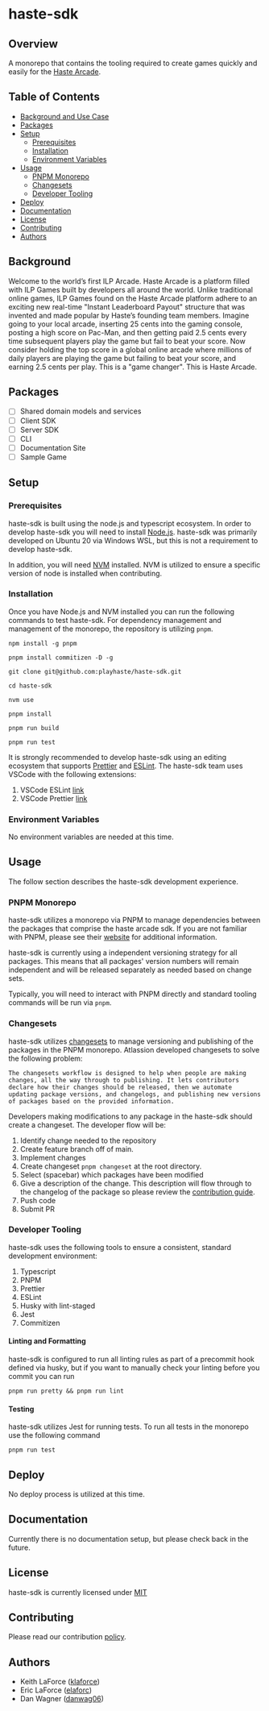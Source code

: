 # haste-sdk

## Overview

A monorepo that contains the tooling required to create games quickly and easily for the [Haste Arcade](https://www.playhaste.com/).

<Add deploy badge here>

## Table of Contents

- [Background and Use Case](#background)
- [Packages](#packages)
- [Setup](#setup)
  - [Prerequisites](#prerequisites)
  - [Installation](#installation)
  - [Environment Variables](#environment-variables)
- [Usage](#usage)
  - [PNPM Monorepo](#pnpm-monorepo)
  - [Changesets](#changesets)
  - [Developer Tooling](#developer-tooling)
- [Deploy](#deploy)
- [Documentation](#documentation)
- [License](#license)
- [Contributing](#contributing)
- [Authors](#authors)

## Background

Welcome to the world’s first ILP Arcade. Haste Arcade is a platform filled with ILP Games
built by developers all around the world. Unlike traditional online games, ILP Games found on the Haste Arcade platform adhere to an exciting new real-time "Instant Leaderboard Payout" structure that was invented and made popular by Haste’s founding team members. Imagine going to your local arcade, inserting 25 cents into the gaming console, posting a high score on Pac-Man, and then getting paid 2.5 cents every time subsequent players play the game but fail to beat your score. Now consider holding the top score in a global online arcade where millions of daily players are playing the game but failing to beat your score, and earning 2.5 cents per play. This is a "game changer". This is Haste Arcade.

## Packages

- [ ] Shared domain models and services
- [ ] Client SDK
- [ ] Server SDK
- [ ] CLI
- [ ] Documentation Site
- [ ] Sample Game

## Setup

### Prerequisites

haste-sdk is built using the node.js and typescript ecosystem. In order to develop haste-sdk you will need to install [Node.js](https://nodejs.org/en/). haste-sdk was primarily developed on Ubuntu 20 via Windows WSL, but this is not a requirement to develop haste-sdk.

In addition, you will need [NVM](https://github.com/nvm-sh/nvm) installed. NVM is utilized to ensure a specific version of node is installed when contributing.

### Installation

Once you have Node.js and NVM installed you can run the following commands to test haste-sdk. For dependency management and management of the monorepo, the repository is utilizing `pnpm`.

`npm install -g pnpm`

`pnpm install commitizen -D -g`

`git clone git@github.com:playhaste/haste-sdk.git`

`cd haste-sdk`

`nvm use`

`pnpm install`

`pnpm run build`

`pnpm run test`

It is strongly recommended to develop haste-sdk using an editing ecosystem that supports [Prettier](https://prettier.io/) and [ESLint](https://eslint.org/). The haste-sdk team uses VSCode with the following extensions:

1. VSCode ESLint [link](https://marketplace.visualstudio.com/items?itemName=dbaeumer.vscode-eslint)
2. VSCode Prettier [link](https://marketplace.visualstudio.com/items?itemName=SimonSiefke.prettier-vscode)

### Environment Variables

No environment variables are needed at this time.

## Usage

The follow section describes the haste-sdk development experience.

### PNPM Monorepo

haste-sdk utilizes a monorepo via PNPM to manage dependencies between the packages that comprise the haste arcade sdk. If you are not familiar with PNPM, please see their [website](https://pnpm.io/) for additional information.

haste-sdk is currently using a independent versioning strategy for all packages. This means that all packages' version numbers will remain independent and will be released separately as needed based on change sets.

Typically, you will need to interact with PNPM directly and standard tooling commands will be run via `pnpm`.

### Changesets

haste-sdk utilizes [changesets](https://github.com/atlassian/changesets) to manage versioning and publishing of the packages in the PNPM monorepo. Atlassion developed changesets to solve the following problem:

```
The changesets workflow is designed to help when people are making changes, all the way through to publishing. It lets contributors declare how their changes should be released, then we automate updating package versions, and changelogs, and publishing new versions of packages based on the provided information.
```

Developers making modifications to any package in the haste-sdk should create a changeset. The developer flow will be:

1. Identify change needed to the repository
2. Create feature branch off of main.
3. Implement changes
4. Create changeset `pnpm changeset` at the root directory.
5. Select (spacebar) which packages have been modified
6. Give a description of the change. This description will flow through to the changelog of the package so please review the [contribution guide](./CONTRIBUTING.md).
7. Push code
8. Submit PR

### Developer Tooling

haste-sdk uses the following tools to ensure a consistent, standard development environment:

1. Typescript
2. PNPM
3. Prettier
4. ESLint
5. Husky with lint-staged
6. Jest
7. Commitizen

#### Linting and Formatting

haste-sdk is configured to run all linting rules as part of a precommit hook defined via husky, but if you want to manually check your linting before you commit you can run

`pnpm run pretty && pnpm run lint`

#### Testing

haste-sdk utilizes Jest for running tests. To run all tests in the monorepo use the following command

`pnpm run test`

## Deploy

No deploy process is utilized at this time.

## Documentation

Currently there is no documentation setup, but please check back in the future.

## License

haste-sdk is currently licensed under [MIT](https://github.com/playhaste/haste-sdk/blob/main/LICENSE)

## Contributing

Please read our contribution [policy](https://github.com/playhaste/haste-sdk/blob/main/CONTRIBUTING.md).

## Authors

- Keith LaForce ([klaforce](https://github.com/klaforce/))
- Eric LaForce ([elaforc](https://github.com/elaforc/))
- Dan Wagner ([danwag06](https://github.com/danwag06))
